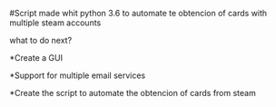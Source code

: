 #Script made whit python 3.6 to automate te obtencion of cards with multiple steam accounts

what to do next?

*Create a GUI 

*Support for multiple email services

*Create the script to automate the obtencion of cards from steam 

